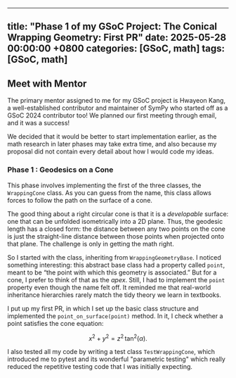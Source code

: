 ---
title: "Phase 1 of my GSoC Project: The Conical Wrapping Geometry: First PR"
date: 2025-05-28 00:00:00 +0800
categories: [GSoC, math]
tags: [GSoC, math]
-------------------

## Meet with Mentor

The primary mentor assigned to me for my GSoC project is Hwayeon Kang, a well-established contributor and maintainer of SymPy who started off as a GSoC 2024 contributor too! We planned our first meeting through email, and it was a success!

We decided that it would be better to start implementation earlier, as the math research in later phases may take extra time, and also because my proposal did not contain every detail about how I would code my ideas.

### Phase 1 : Geodesics on a Cone

This phase involves implementing the first of the three classes, the `WrappingCone` class. As you can guess from the name, this class allows forces to follow the path on the surface of a cone.

The good thing about a right circular cone is that it is a *developable* surface: one that can be unfolded isometrically into a 2D plane. Thus, the geodesic length has a closed form: the distance between any two points on the cone is just the straight-line distance between those points when projected onto that plane. The challenge is only in getting the math right.

So I started with the class, inheriting from `WrappingGeometryBase`. I noticed something interesting: this abstract base class had a property called `point`, meant to be “the point with which this geometry is associated.” But for a cone, I prefer to think of that as the *apex*. Still, I had to implement the `point` property even though the name felt off. It reminded me that real-world inheritance hierarchies rarely match the tidy theory we learn in textbooks.

I put up my first PR, in which I set up the basic class structure and implemented the `point_on_surface(point)` method. In it, I check whether a point satisfies the cone equation:

$$
x^2 + y^2 = z^2 \,\tan^2(\alpha).
$$

I also tested all my code by writing a test class `TestWrappingCone`, which introduced me to pytest and its wonderful "parametric testing" which really reduced the repetitive testing code that I was initially expecting.
